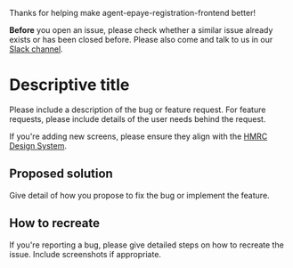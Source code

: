 Thanks for helping make agent-epaye-registration-frontend better!

**Before** you open an issue, please check whether a similar issue already exists or has been closed before.  Please also come and talk to us in our [Slack channel](https://hmrcdigital.slack.com/archives/team-ddct-liveservices).

# Descriptive title

Please include a description of the bug or feature request.  For feature requests, please include details of the user needs behind the request.

If you're adding new screens, please ensure they align with the [HMRC Design System](https://github.com/hmrc/design-patterns).

## Proposed solution

Give detail of how you propose to fix the bug or implement the feature.

## How to recreate

If you're reporting a bug, please give detailed steps on how to recreate the issue.  Include screenshots if appropriate.
